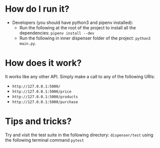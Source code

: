 # How do I run it?
- Developers (you should have python3 and pipenv installed):
    - Run the following at the root of the project to install all the dependencies: ```pipenv install --dev```
    - Run the following in inner dispenser folder of the project: ```python3 main.py```.

# How does it work?
It works like any other API. Simply make a call to any of the following URIs:
- ```http://127.0.0.1:5000/```
- ```http://127.0.0.1:5000/price```
- ```http://127.0.0.1:5000/products```
- ```http://127.0.0.1:5000/purchase```

# Tips and tricks?
Try and visit the test suite in the following directory: ```dispenser/test``` using the following terminal command ```pytest```